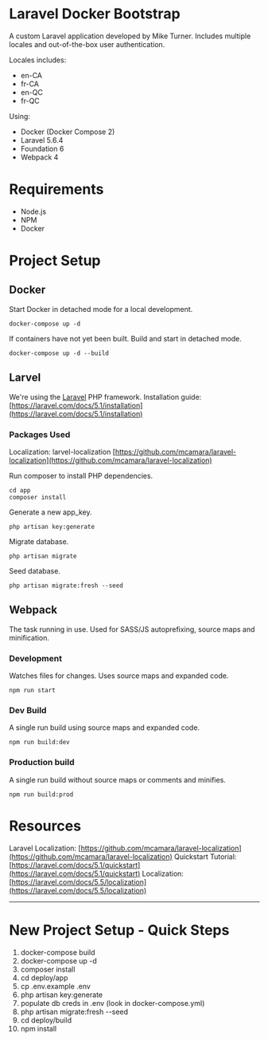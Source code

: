 # Laravel Docker Bootstrap
A custom Laravel application developed by Mike Turner. Includes multiple locales and out-of-the-box user authentication.

Locales includes:
- en-CA
- fr-CA
- en-QC
- fr-QC

Using:

- Docker (Docker Compose 2)
- Laravel 5.6.4
- Foundation 6
- Webpack 4

# Requirements

- Node.js
- NPM
- Docker

# Project Setup

## Docker
Start Docker in detached mode for a local development.
```
docker-compose up -d
```
If containers have not yet been built. Build and start in detached mode.
```
docker-compose up -d --build
```

## Larvel
We're using the [Laravel](https://laravel.com/docs/5.5) PHP framework.
Installation guide: [https://laravel.com/docs/5.1/installation](https://laravel.com/docs/5.1/installation)

### Packages Used
Localization: larvel-localization
[https://github.com/mcamara/laravel-localization](https://github.com/mcamara/laravel-localization)

Run composer to install PHP dependencies.
```
cd app
composer install
```

Generate a new app_key.
```
php artisan key:generate
```

Migrate database.
```
php artisan migrate
```

Seed database.
```
php artisan migrate:fresh --seed
```

## Webpack
The task running in use. Used for SASS/JS autoprefixing, source maps and minification.

### Development
Watches files for changes. Uses source maps and expanded code.
```
npm run start
```

### Dev Build
A single run build using source maps and expanded code.
```
npm run build:dev
```

### Production build
A single run build without source maps or comments and minifies.
```
npm run build:prod
```

# Resources

Laravel Localization: [https://github.com/mcamara/laravel-localization](https://github.com/mcamara/laravel-localization)
Quickstart Tutorial: [https://laravel.com/docs/5.1/quickstart](https://laravel.com/docs/5.1/quickstart)
Localization: [https://laravel.com/docs/5.5/localization](https://laravel.com/docs/5.5/localization)

------------------------------------------

# New Project Setup - Quick Steps
1. docker-compose build
2. docker-compose up -d
3. composer install
4. cd deploy/app
5. cp .env.example .env
6. php artisan key:generate
7. populate db creds in .env (look in docker-compose.yml)
8. php artisan migrate:fresh --seed
9. cd deploy/build
10. npm install

